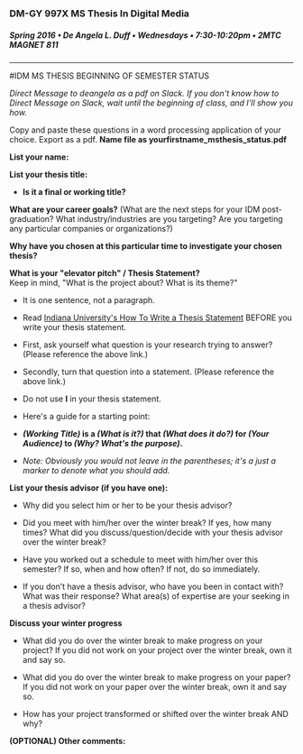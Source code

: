 ### DM-GY 997X MS Thesis In Digital Media
##### Spring 2016 • De Angela L. Duff • Wednesdays • 7:30-10:20pm • 2MTC MAGNET 811 

---
#IDM MS THESIS BEGINNING OF SEMESTER STATUS 

*Direct Message to deangela as a pdf on Slack. If you don't know how to Direct Message on Slack, wait until the beginning of class, and I'll show you how.* 

Copy and paste these questions in a word processing application of your choice.
Export as a pdf. **Name file as yourfirstname_msthesis_status.pdf**



**List your name:**

**List your thesis title:**

* **Is it a final or working title?**

**What are your career goals?** (What are the next steps for your IDM post-graduation? What industry/industries are you targeting? Are you targeting any particular companies or organizations?)

**Why have you chosen at this particular time to investigate your chosen thesis?**

**What is your "elevator pitch" / Thesis Statement?**<br>
Keep in mind, "What is the project about? What is its theme?"

* It is one sentence, not a paragraph.

* Read [Indiana University's How To Write a Thesis Statement](http://www.indiana.edu/~wts/pamphlets/thesis_statement.shtml) BEFORE you write your thesis statement.

 * First, ask yourself what question is your research trying  to answer? (Please reference the above link.)
 * Secondly, turn that question into a statement. (Please reference the above link.)
 * Do not use **I** in your thesis statement.


* Here's a guide for a starting point: 

 * ***(Working Title)* is a *(What is it?)* that *(What does it do?)* for *(Your Audience)* to *(Why? What's the purpose)*.** 

 * *Note: Obviously you would not leave in the parentheses; it's a just a marker to denote what you should add.*

**List your thesis advisor (if you have one):**

 * Why did you select him or her to be your thesis advisor?

 * Did you meet with him/her over the winter break? If yes, how many times? What did you discuss/question/decide with your thesis advisor over the winter break?

 * Have you worked out a schedule to meet with him/her over this semester? If so, when and how often? If not, do so immediately.

 * If you don’t have a thesis advisor, who have you been in contact with? What was their response? What area(s) of expertise are your seeking in a thesis advisor?

**Discuss your winter progress**
* What did you do over the winter break to make progress on your project? If you did not work on your project over the winter break, own it and say so.

* What did you do over the winter break to make progress on your paper? If you did not work on your paper over the winter break, own it and say so.

* How has your project transformed or shifted over the winter break AND why?

**(OPTIONAL) Other comments:**
